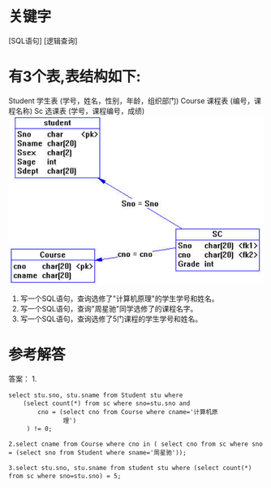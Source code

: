 # 关键字

[SQL语句] [逻辑查询]
# 有3个表,表结构如下:
Student 学生表 (学号，姓名，性别，年龄，组织部门) 
Course 课程表 (编号，课程名称) 
Sc 选课表 (学号，课程编号，成绩) 
![](/assets/picture18.png)
1. 写一个SQL语句，查询选修了"计算机原理"的学生学号和姓名。
2. 写一个SQL语句，查询"周星驰"同学选修了的课程名字。
3. 写一个SQL语句，查询选修了5门课程的学生学号和姓名。
# 参考解答
答案：
1.
```
select stu.sno, stu.sname from Student stu where 
    (select count(*) from sc where sno=stu.sno and 
        cno = (select cno from Course where cname='计算机原         
               理')
     ) != 0; 
```
```
2.select cname from Course where cno in ( select cno from sc where sno = (select sno from Student where sname='周星驰')); 
```
```
3.select stu.sno, stu.sname from student stu where (select count(*) from sc where sno=stu.sno) = 5;
```



